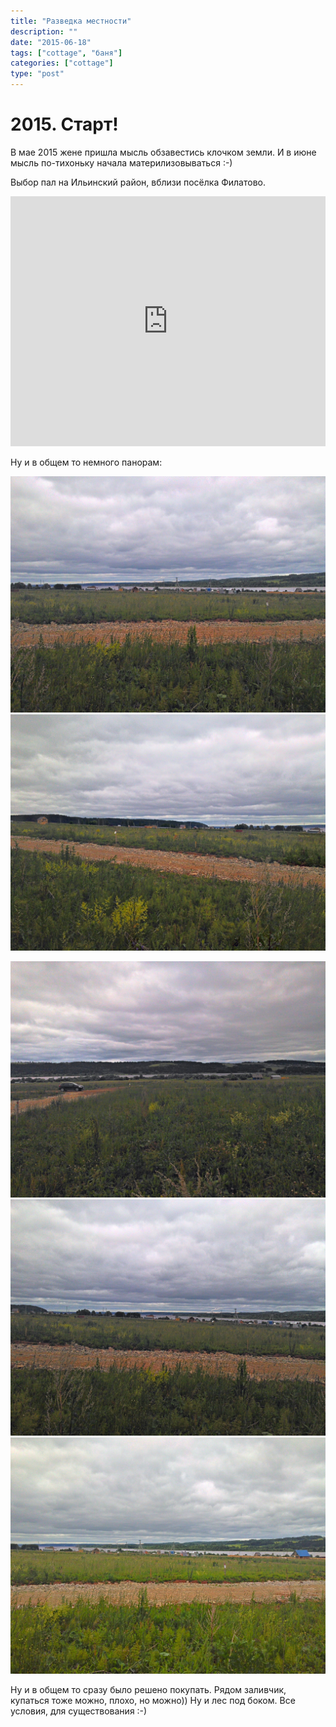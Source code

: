 ```yaml
---
title: "Разведка местности"
description: ""
date: "2015-06-18"
tags: ["cottage", "баня"]
categories: ["cottage"]
type: "post"
---
```


# 2015. Старт!

В мае 2015 жене пришла мысль обзавестись клочком земли.
И в июне мысль по-тихоньку начала материлизовываться :-)

Выбор пал на Ильинский район, вблизи посёлка Филатово.

<iframe src="https://yandex.ru/map-widget/v1/-/CBUQq6dj1D" width="100%" height="400" frameborder="0"></iframe>

Ну и в общем то немного панорам:

![](20150618_210807_HDR.jpg)  ![](20150618_210755_HDR.jpg)

![](20150618_210737_HDR.jpg)  ![](20150618_210729_HDR.jpg)  ![](20150618_210718_HDR.jpg)

Ну и в общем то сразу было решено покупать.
Рядом заливчик, купаться тоже можно, плохо, но можно))
Ну и лес под боком.
Все условия, для существования :-)
